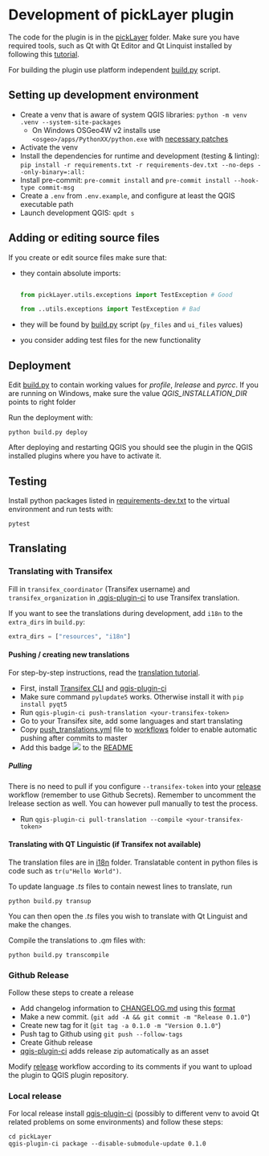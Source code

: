 # Development of pickLayer plugin

The code for the plugin is in the [pickLayer](../pickLayer) folder. Make sure you have
required tools, such as
Qt with Qt Editor and Qt Linquist installed by following this
[tutorial](https://www.qgistutorials.com/en/docs/3/building_a_python_plugin.html#get-the-tools).

For building the plugin use platform independent [build.py](../pickLayer/build.py) script.

## Setting up development environment

* Create a venv that is aware of system QGIS libraries: `python -m venv .venv --system-site-packages`
  * On Windows OSGeo4W v2 installs use `<osgeo>/apps/PythonXX/python.exe`
  with [necessary patches](./osgeo-python-patch.md)
* Activate the venv
* Install the dependencies for runtime and development (testing & linting):
  `pip install -r requirements.txt -r requirements-dev.txt --no-deps --only-binary=:all:`
* Install pre-commit: `pre-commit install` and  `pre-commit install --hook-type commit-msg`
* Create a `.env` from `.env.example`, and configure at least the QGIS executable path
* Launch development QGIS: `qpdt s`

## Adding or editing source files

If you create or edit source files make sure that:

* they contain absolute imports:

    ```python

    from pickLayer.utils.exceptions import TestException # Good

    from ..utils.exceptions import TestException # Bad


    ```

* they will be found by [build.py](../pickLayer/build.py) script (`py_files`
  and `ui_files` values)
* you consider adding test files for the new functionality

## Deployment

Edit [build.py](../pickLayer/build.py) to contain working values for *profile*,
*lrelease* and *pyrcc*. If you are running on Windows, make sure the value
*QGIS_INSTALLATION_DIR* points to right folder

Run the deployment with:

```shell script
python build.py deploy
```

After deploying and restarting QGIS you should see the plugin in the QGIS installed
plugins where you have to activate it.

## Testing

Install python packages listed in [requirements-dev.txt](../requirements-dev.txt) to
the virtual environment and run tests with:

```shell script
pytest
```

## Translating

### Translating with Transifex

Fill in `transifex_coordinator` (Transifex username) and `transifex_organization`
in [.qgis-plugin-ci](../.qgis-plugin-ci) to use Transifex translation.

If you want to see the translations during development, add `i18n` to the `extra_dirs`
in `build.py`:

```python
extra_dirs = ["resources", "i18n"]
```

#### Pushing / creating new translations

For step-by-step instructions, read the [translation tutorial](./translation_tutorial.md#Tutorial).

* First, install [Transifex CLI](https://docs.transifex.com/client/installing-the-client)
  and [qgis-plugin-ci](https://github.com/opengisch/qgis-plugin-ci)
* Make sure command `pylupdate5` works. Otherwise install it with `pip install pyqt5`
* Run `qgis-plugin-ci push-translation <your-transifex-token>`
* Go to your Transifex site, add some languages and start translating
* Copy [push_translations.yml](push_translations.yml) file to
  [workflows](../.github/workflows) folder to enable automatic pushing after commits to master
* Add this badge
  ![](https://github.com/nlsfi/pickLayer/workflows/Translations/badge.svg) <!-- markdownlint-disable-line MD045 -->
  to the [README](../README.md)

##### Pulling

There is no need to pull if you configure `--transifex-token` into your
[release](../.github/workflows/release.yml) workflow (remember to use Github Secrets).
Remember to uncomment the lrelease section as well. You can however pull manually to
test the process.

* Run `qgis-plugin-ci pull-translation --compile <your-transifex-token>`

#### Translating with QT Linguistic (if Transifex not available)

The translation files are in [i18n](../pickLayer/resources/i18n) folder. Translatable
content in python files is code such as `tr(u"Hello World")`.

To update language *.ts* files to contain newest lines to translate, run

```shell script
python build.py transup
```

You can then open the *.ts* files you wish to translate with Qt Linguist and make the changes.

Compile the translations to *.qm* files with:

```shell script
python build.py transcompile
```

### Github Release

Follow these steps to create a release

* Add changelog information to [CHANGELOG.md](../CHANGELOG.md) using this
  [format](https://raw.githubusercontent.com/opengisch/qgis-plugin-ci/master/CHANGELOG.md)
* Make a new commit. (`git add -A && git commit -m "Release 0.1.0"`)
* Create new tag for it (`git tag -a 0.1.0 -m "Version 0.1.0"`)
* Push tag to Github using `git push --follow-tags`
* Create Github release
* [qgis-plugin-ci](https://github.com/opengisch/qgis-plugin-ci) adds release zip
  automatically as an asset

Modify [release](../.github/workflows/release.yml) workflow according to its comments
if you want to upload the plugin to QGIS plugin repository.

### Local release

For local release install [qgis-plugin-ci](https://github.com/opengisch/qgis-plugin-ci)
(possibly to different venv to avoid Qt related problems on some environments) and
follow these steps:

```shell
cd pickLayer
qgis-plugin-ci package --disable-submodule-update 0.1.0
```
